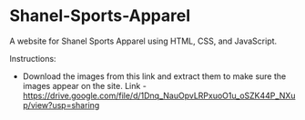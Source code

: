 # Shanel-Sports-Apparel
A website for Shanel Sports Apparel using HTML, CSS, and JavaScript.

Instructions:
- Download the images from this link and extract them to make sure the images appear on the site. Link - https://drive.google.com/file/d/1Dnq_NauOpvLRPxuoO1u_oSZK44P_NXup/view?usp=sharing
